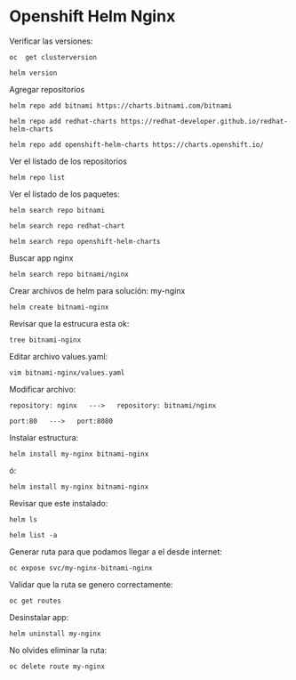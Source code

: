 # Openshift Helm Nginx

Verificar las versiones:

```oc  get clusterversion```

```helm version```

Agregar repositorios

```helm repo add bitnami https://charts.bitnami.com/bitnami```

```helm repo add redhat-charts https://redhat-developer.github.io/redhat-helm-charts```

```helm repo add openshift-helm-charts https://charts.openshift.io/```

Ver el listado de los repositorios 

```helm repo list```

Ver el listado de los paquetes:

```helm search repo bitnami```

```helm search repo redhat-chart```

```helm search repo openshift-helm-charts```

Buscar app nginx

```helm search repo bitnami/nginx```

Crear archivos de helm para solución: my-nginx

```helm create bitnami-nginx```

Revisar que la estrucura esta ok:

```tree bitnami-nginx```

Editar archivo values.yaml:

```vim bitnami-nginx/values.yaml```

Modificar archivo:

```repository: nginx   --->   repository: bitnami/nginx```

```port:80   --->   port:8080```

Instalar estructura:

```helm install my-nginx bitnami-nginx```

ó:

```helm install my-nginx bitnami-nginx ```

Revisar que este instalado:

```helm ls```

```helm list -a```

Generar ruta para que podamos llegar a el desde internet:

```oc expose svc/my-nginx-bitnami-nginx```

Validar que la ruta se genero correctamente:

```oc get routes```

Desinstalar app:

```helm uninstall my-nginx```

No olvides eliminar la ruta:

```oc delete route my-nginx```



